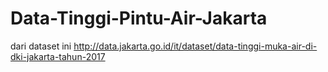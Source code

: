 # Data-Tinggi-Pintu-Air-Jakarta

dari dataset ini http://data.jakarta.go.id/it/dataset/data-tinggi-muka-air-di-dki-jakarta-tahun-2017
